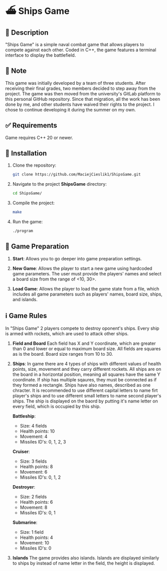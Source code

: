 # ⛴️ Ships Game

## 📜 Description

"Ships Game" is a simple naval combat game that allows players to compete against each other. Coded in C++, the game features a terminal interface to display the battlefield.

## 📝 Note

This game was initially developed by a team of three students. After receiving their final grades, two members decided to step away from the project. The game was then moved from the university's GitLab platform to this personal GitHub repository. Since that migration, all the work has been done by me, and other students have waived their rights to the project. I chose to continue developing it during the summer on my own.

## ✅ Requirements

Game requires C++ 20 or newer.

## 💾 Installation

1. Clone the repository:
    ```sh
    git clone https://github.com/MaciejCieslik1/ShipsGame.git
    ```

2. Navigate to the project **ShipsGame** directory:
    ```sh
    cd ShipsGame/
    ```

3. Compile the project:
    ```sh
    make
    ```

4. Run the game:
    ```sh
    ./program
    ```
    
## 🎯 Game Preparation

1. **Start**: Allows you to go deeper into game preparation settings.

2. **New Game**: Allows the player to start a new game using hardcoded game parameters. The user must provide the players' names and select a board size from the range of <10, 30>.
   
3. **Load Game**: Allows the player to load the game state from a file, which includes all game parameters such as players' names, board size, ships, and islands.

## ℹ️ Game Rules

In "Ships Game" 2 players compete to destroy oponent's ships. Every ship is armed with rockets, which are used to attack other ships.

1. **Field and Board**
Each field has X and Y coordinate, which are greater than 0 and lower or equal to maximum board size. All fields are squares as is the board. Board size ranges from 10 to 30.

2. **Ships**:
In game there are 4 types of ships with different values of health points, size, movement and they carry different rockets. All ships are on the board in a horizontal position, meaning all squares have the same Y coordinate.
If ship has multiple sqaures, they must be connected as if they formed a rectangle. Ships have also names, described as one chracter. It is recommended to use different capital letters to name firt player's ships and to use
different small letters to name second player's ships. The ship is displayed on the baord by putting it's name letter on every field, which is occupied by this ship.

    **Battleship**:
      - Size: 4 fields
      - Health points: 10
      - Movement: 4
      - Missiles ID's: 0, 1, 2, 3
   
   **Cruiser**:
      - Size: 3 fields
      - Health points: 8
      - Movement: 6
      - Missiles ID's: 0, 1, 2

   **Destroyer**:
      - Size: 2 fields
      - Health points: 6
      - Movement: 8
      - Missiles ID's: 0, 1

   **Submarine**:
      - Size: 1 field
      - Health points: 4
      - Movement: 10
      - Missiles ID's: 0
  
4. **Islands**
The game provides also islands. Islands are displayed similarly to ships by instead of name letter in the field, the height is displayed. 






















